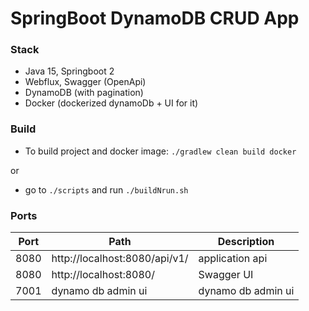 # SpringBoot DynamoDB CRUD App 

### Stack

- Java 15, Springboot 2
- Webflux, Swagger (OpenApi)
- DynamoDB (with pagination)
- Docker (dockerized dynamoDb + UI for it)

### Build

- To build project and docker image: `./gradlew clean build docker`

or

- go to `./scripts` and run `./buildNrun.sh`

### Ports

|  Port  |                Path                    |  Description             |
| ------ | -------------------------------------- | ------------------------ |
|  8080  | http://localhost:8080/api/v1/          | application api          |
|  8080  | http://localhost:8080/                 | Swagger UI               |
|  7001  | dynamo db admin ui                     | dynamo db admin ui       |

